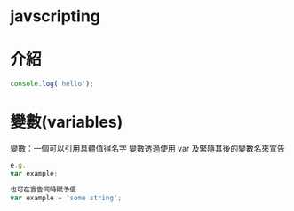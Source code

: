 # javscripting

# 介紹
```js
console.log('hello');
```

# 變數(variables)
變數：一個可以引用具體值得名字
變數透過使用 var 及緊隨其後的變數名來宣告

```js
e.g.
var example;

也可在宣告同時賦予值
var example = 'some string';
```
